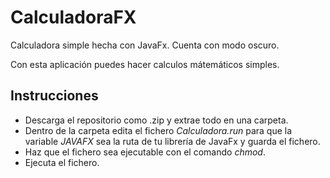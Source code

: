 # CalculadoraFX
Calculadora simple hecha con JavaFx. Cuenta con modo oscuro.

Con esta aplicación puedes hacer calculos mátemáticos simples.

## Instrucciones
* Descarga el repositorio como .zip y extrae todo en una carpeta.
* Dentro de la carpeta edita el fichero *Calculadora.run* para que la variable *JAVAFX* sea la ruta de tu librería de JavaFx y guarda el fichero.
* Haz que el fichero sea ejecutable con el comando *chmod*.
* Ejecuta el fichero.

